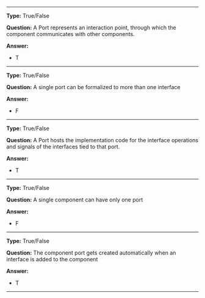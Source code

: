 ----

__Type:__  True/False
 
__Question:__  A Port represents an interaction point, through which the component communicates with other components.

 
__Answer:__
  - T
  

----

__Type:__  True/False
 
__Question:__  A single port can be formalized to more than one interface
 
__Answer:__
  - F
  

----

__Type:__  True/False
 
__Question:__  A Port hosts the implementation code for the interface operations and signals of the interfaces tied to that port.

 
__Answer:__
  - T
  

----

__Type:__  True/False
 
__Question:__  A single component can have only one port
 
__Answer:__
  - F
  

----

__Type:__  True/False
 
__Question:__  The component port gets created automatically when an interface is added to the component
 
__Answer:__
  - T
  

----
